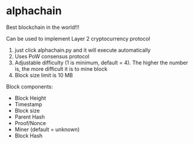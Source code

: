 # alphachain
Best blockchain in the world!!!

Can be used to implement Layer 2 cryptocurrency protocol

1. just click alphachain.py and it will execute automatically
2. Uses PoW consensus protocol
3. Adjustable difficulty (1 is minimum, default = 4). The higher the number is, the more difficult it is to mine block
4. Block size limit is 10 MB

Block components:
- Block Height
- Timestamp
- Block size
- Parent Hash
- Proof/Nonce
- Miner (default = unknown)
- Block Hash


